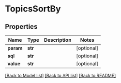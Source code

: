 # TopicsSortBy

## Properties
Name | Type | Description | Notes
------------ | ------------- | ------------- | -------------
**param** | **str** |  | [optional] 
**sql** | **str** |  | [optional] 
**value** | **str** |  | [optional] 

[[Back to Model list]](../README.md#documentation-for-models) [[Back to API list]](../README.md#documentation-for-api-endpoints) [[Back to README]](../README.md)


